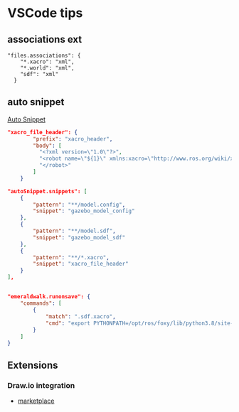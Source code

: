 # VSCode tips

## associations ext

```
"files.associations": {
    "*.xacro": "xml",
    "*.world": "xml",
    "sdf": "xml"
  }
```

## auto snippet

[Auto Snippet](https://marketplace.visualstudio.com/items?itemName=Gruntfuggly.auto-snippet)

```json title="snippet example"
"xacro_file_header": {
		"prefix": "xacro_header",
		"body": [
		  "<?xml version=\"1.0\"?>",
		  "<robot name=\"${1}\" xmlns:xacro=\"http://www.ros.org/wiki/xacro\">",
		  "</robot>"
		]
	}
```

```json
"autoSnippet.snippets": [
    {
        "pattern": "**/model.config",
        "snippet": "gazebo_model_config"
    },
    {
        "pattern": "**/model.sdf",
        "snippet": "gazebo_model_sdf"
    },
    {
        "pattern": "**/*.xacro",
        "snippet": "xacro_file_header"
    }
],

```

## 
```json
"emeraldwalk.runonsave": {
    "commands": [
        {
            "match": ".sdf.xacro",
            "cmd": "export PYTHONPATH=/opt/ros/foxy/lib/python3.8/site-packages && /opt/ros/foxy/bin/xacro ${file} -o ${fileDirname}/${fileBasenameNoExt}"
        }
    ]
}
```

## Extensions
### Draw.io integration
- [marketplace](https://marketplace.visualstudio.com/items?itemName=hediet.vscode-drawio)